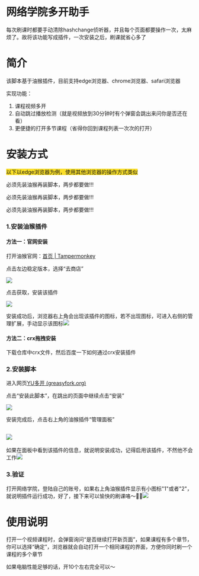 # 网络学院多开助手
每次刷课时都要手动清除hashchange侦听器，并且每个页面都要操作一次，太麻烦了。故将该功能写成插件，一次安装之后，刷课就省心多了

# 简介
该脚本基于油猴插件，目前支持edge浏览器、chrome浏览器、safari浏览器

实现功能：

1. 课程视频多开
2. 自动跳过播放检测（就是视频放到30分钟时有个弹窗会跳出来问你是否还在看）
3. 更便捷的打开多节课程（省得你回到课程列表一次次的打开）

# 安装方式
<font style="background-color:#FBDE28;">以下以edge浏览器为例，使用其他浏览器的操作方式类似</font>

必须先装油猴再装脚本，两步都要做!!!

必须先装油猴再装脚本，两步都要做!!!

必须先装油猴再装脚本，两步都要做!!!

### 1.安装油猴插件
#### 方法一：官网安装
打开油猴官网：[首页 | Tampermonkey](https://www.tampermonkey.net/)

点击左边稳定版本，选择“去商店”

![](https://cdn.nlark.com/yuque/0/2024/png/36231034/1725448683862-291e8ee5-3e94-4698-83f4-70a9dc30c053.png)

点击获取，安装该插件

![](https://cdn.nlark.com/yuque/0/2024/png/36231034/1725449025445-4ebd26ce-e124-4e5a-9611-3e917595aa76.png)

安装成功后，浏览器右上角会出现该插件的图标，若不出现图标，可进入右侧的管理扩展，手动显示该图标![](https://cdn.nlark.com/yuque/0/2024/png/36231034/1725449152148-f67c8ccf-d014-4457-835d-4b278667c325.png)

#### 方法二：crx拖拽安装
下载仓库中crx文件，然后百度一下如何通过crx安装插件
### 2.安装脚本
进入网页[YU多开 (greasyfork.org)](https://greasyfork.org/zh-CN/scripts/506777-yu%E5%A4%9A%E5%BC%80)

点击“安装此脚本”，在跳出的页面中继续点击“安装”

![](https://cdn.nlark.com/yuque/0/2024/png/36231034/1725449440842-b2e0cd18-75c6-4644-99d7-c6d08b8acd43.png)

安装完成后，点击右上角的油猴插件“管理面板”

## ![](https://cdn.nlark.com/yuque/0/2024/png/36231034/1725449602132-b6a15ade-72b1-4a4a-b307-7cea1a9e8039.png)
如果在面板中看到该插件的信息，就说明安装成功，记得启用该插件，不然他不会工作![](https://cdn.nlark.com/yuque/0/2024/png/36231034/1725449722625-dd4332a5-4192-4ef2-9a77-08e94bd92e92.png)

### 3.验证
打开网络学院，登陆自己的账号，如果右上角油猴插件显示有小图标"1"或者"2"，就说明插件运行成功，好了，接下来可以愉快的刷课咯～😬😬![](https://cdn.nlark.com/yuque/0/2024/png/36231034/1725449971899-3673812e-644b-4e0b-b131-5813edd83404.png)

# 使用说明
打开一个视频课程时，会弹窗询问“是否继续打开新页面”，如果课程有多个章节，你可以选择“确定”，浏览器就会自动打开一个相同课程的界面，方便你同时刷一个课程的多个章节

如果电脑性能足够的话，开10个左右完全可以～

